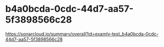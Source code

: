 # b4a0bcda-0cdc-44d7-aa57-5f3898566c28
https://sonarcloud.io/summary/overall?id=examly-test_b4a0bcda-0cdc-44d7-aa57-5f3898566c28
